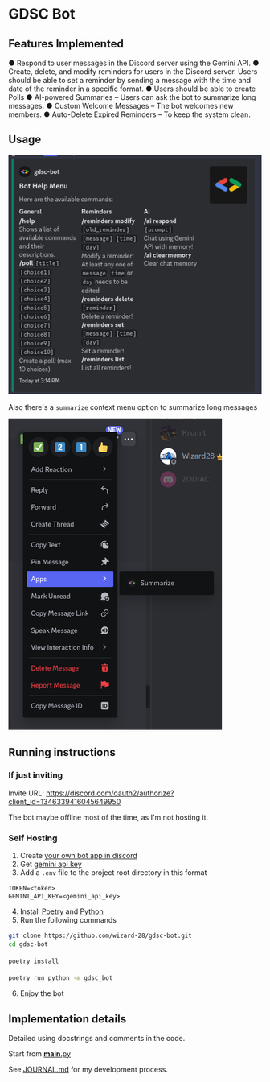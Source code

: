# GDSC Bot

## Features Implemented

● Respond to user messages in the Discord server using the Gemini API.
● Create, delete, and modify reminders for users in the Discord server. Users should
be able to set a reminder by sending a message with the time and date of the
reminder in a specific format.
● Users should be able to create Polls
● AI-powered Summaries – Users can ask the bot to summarize long messages.
● Custom Welcome Messages – The bot welcomes new members.
● Auto-Delete Expired Reminders – To keep the system clean.

## Usage

![help.png](assets/help.png)

Also there's a `summarize` context menu option to summarize long messages

![summarize_pic.png](assets/summarize_pic.png)

## Running instructions

### If just inviting

Invite URL: <https://discord.com/oauth2/authorize?client_id=1346339416045649950>

The bot maybe offline most of the time, as I'm not hosting it.

### Self Hosting

1. Create [your own bot app in discord](https://discord.com/developers/applications/)
2. Get [gemini api key](https://aistudio.google.com/apikey)
3. Add a `.env` file to the project root directory in this format

```monospace
TOKEN=<token>
GEMINI_API_KEY=<gemini_api_key>
```

4. Install [Poetry](https://python-poetry.org/) and [Python](https://www.python.org/)
5. Run the following commands

```bash
git clone https://github.com/wizard-28/gdsc-bot.git
cd gdsc-bot

poetry install

poetry run python -m gdsc_bot
```

6. Enjoy the bot

## Implementation details

Detailed using docstrings and comments in the code.

Start from [**main**.py](src/gdsc_bot/__main__.py)

See [JOURNAL.md](/JOURNAL.md) for my development process.
